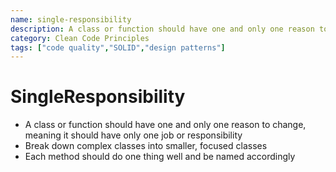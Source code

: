 ```yaml
---
name: single-responsibility
description: A class or function should have one and only one reason to change, meaning it should have only one job or responsibility
category: Clean Code Principles
tags: ["code quality","SOLID","design patterns"]
---
```


# SingleResponsibility

- A class or function should have one and only one reason to change, meaning it should have only one job or responsibility
- Break down complex classes into smaller, focused classes
- Each method should do one thing well and be named accordingly
